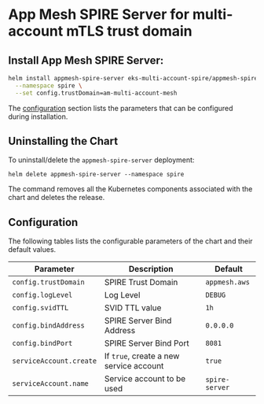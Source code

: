 # App Mesh SPIRE Server for multi-account mTLS trust domain 

## Install App Mesh SPIRE Server:

```sh
helm install appmesh-spire-server eks-multi-account-spire/appmesh-spire-server \
  --namespace spire \
  --set config.trustDomain=am-multi-account-mesh
```

The [configuration](#configuration) section lists the parameters that can be configured during installation.

## Uninstalling the Chart

To uninstall/delete the `appmesh-spire-server` deployment:

```console
helm delete appmesh-spire-server --namespace spire
```

The command removes all the Kubernetes components associated with the chart and deletes the release.

## Configuration

The following tables lists the configurable parameters of the chart and their default values.

Parameter | Description | Default
--- | --- | ---
`config.trustDomain` | SPIRE Trust Domain | `appmesh.aws`
`config.logLevel` | Log Level | `DEBUG`
`config.svidTTL` | SVID TTL value | `1h`
`config.bindAddress` | SPIRE Server Bind Address | `0.0.0.0`
`config.bindPort` | SPIRE Server Bind Port | `8081`
`serviceAccount.create` | If `true`, create a new service account | `true`
`serviceAccount.name` | Service account to be used | `spire-server`
